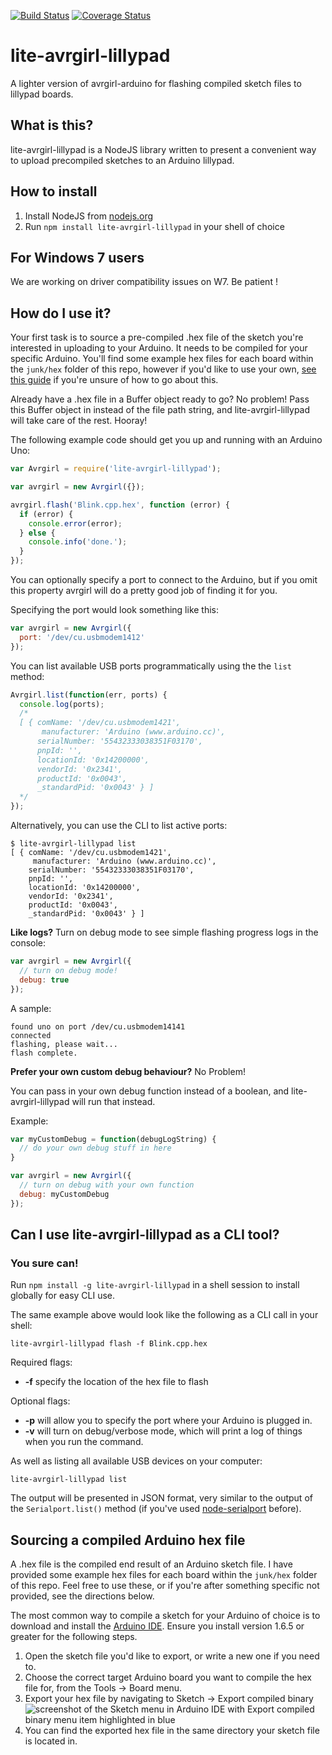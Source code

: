 [![Build Status](https://travis-ci.org/noopkat/lite-avrgirl-lillypad.svg?branch=master)](https://travis-ci.org/noopkat/lite-avrgirl-lillypad) [![Coverage Status](https://coveralls.io/repos/noopkat/lite-avrgirl-lillypad/badge.svg?branch=master&service=github)](https://coveralls.io/github/noopkat/lite-avrgirl-lillypad?branch=master)

# lite-avrgirl-lillypad

A lighter version of avrgirl-arduino for flashing compiled sketch files to lillypad boards.

## What is this?

lite-avrgirl-lillypad is a NodeJS library written to present a convenient way to upload precompiled sketches to an Arduino lillypad.

## How to install

1. Install NodeJS from [nodejs.org](http://nodejs.org)
2. Run `npm install lite-avrgirl-lillypad` in your shell of choice

## For Windows 7 users

We are working on driver compatibility issues on W7. Be patient !

## How do I use it?

Your first task is to source a pre-compiled .hex file of the sketch you're interested in uploading to your Arduino. It needs to be compiled for your specific Arduino. You'll find some example hex files for each board within the `junk/hex` folder of this repo, however if you'd like to use your own, [see this guide](#sourcing-a-compiled-arduino-hex-file) if you're unsure of how to go about this.

Already have a .hex file in a Buffer object ready to go? No problem! Pass this Buffer object in instead of the file path string, and lite-avrgirl-lillypad will take care of the rest. Hooray!

The following example code should get you up and running with an Arduino Uno:

```javascript
var Avrgirl = require('lite-avrgirl-lillypad');

var avrgirl = new Avrgirl({});

avrgirl.flash('Blink.cpp.hex', function (error) {
  if (error) {
    console.error(error);
  } else {
    console.info('done.');
  }
});

```

You can optionally specify a port to connect to the Arduino, but if you omit this property avrgirl will do a pretty good job of finding it for you.

Specifying the port would look something like this:

```javascript
var avrgirl = new Avrgirl({
  port: '/dev/cu.usbmodem1412'
});
```

You can list available USB ports programmatically using the the `list` method:

```javascript
Avrgirl.list(function(err, ports) {
  console.log(ports);
  /*
  [ { comName: '/dev/cu.usbmodem1421',
  	   manufacturer: 'Arduino (www.arduino.cc)',
      serialNumber: '55432333038351F03170',
      pnpId: '',
      locationId: '0x14200000',
      vendorId: '0x2341',
      productId: '0x0043',
      _standardPid: '0x0043' } ]
  */
});
```

Alternatively, you can use the CLI to list active ports:

```
$ lite-avrgirl-lillypad list
[ { comName: '/dev/cu.usbmodem1421',
  	 manufacturer: 'Arduino (www.arduino.cc)',
    serialNumber: '55432333038351F03170',
    pnpId: '',
    locationId: '0x14200000',
    vendorId: '0x2341',
    productId: '0x0043',
    _standardPid: '0x0043' } ]
```

**Like logs?** Turn on debug mode to see simple flashing progress logs in the console:

```javascript
var avrgirl = new Avrgirl({
  // turn on debug mode!
  debug: true
});
```

A sample:

```
found uno on port /dev/cu.usbmodem14141
connected
flashing, please wait...
flash complete.
```

**Prefer your own custom debug behaviour?** No Problem!

You can pass in your own debug function instead of a boolean, and lite-avrgirl-lillypad will run that instead.

Example:

```javascript
var myCustomDebug = function(debugLogString) {
  // do your own debug stuff in here
}

var avrgirl = new Avrgirl({
  // turn on debug with your own function
  debug: myCustomDebug
});
```

## Can I use lite-avrgirl-lillypad as a CLI tool?

### You sure can!

Run `npm install -g lite-avrgirl-lillypad` in a shell session to install globally for easy CLI use.

The same example above would look like the following as a CLI call in your shell:

`lite-avrgirl-lillypad flash -f Blink.cpp.hex`

Required flags:

+ **-f** specify the location of the hex file to flash

Optional flags:

+ **-p** will allow you to specify the port where your Arduino is plugged in.
+ **-v** will turn on debug/verbose mode, which will print a log of things when you run the command.

As well as listing all available USB devices on your computer:

`lite-avrgirl-lillypad list`

The output will be presented in JSON format, very similar to the output of the `Serialport.list()` method (if you've used [node-serialport](https://github.com/voodootikigod/node-serialport) before).

## Sourcing a compiled Arduino hex file

A .hex file is the compiled end result of an Arduino sketch file. I have provided some example hex files for each board within the `junk/hex` folder of this repo. Feel free to use these, or if you're after something specific not provided, see the directions below.

The most common way to compile a sketch for your Arduino of choice is to download and install the [Arduino IDE](https://www.arduino.cc/en/Main/Software). Ensure you install version 1.6.5 or greater for the following steps.

1. Open the sketch file you'd like to export, or write a new one if you need to. 
2. Choose the correct target Arduino board you want to compile the hex file for, from the Tools -> Board menu.
3. Export your hex file by navigating to Sketch -> Export compiled binary
![screenshot of the Sketch menu in Arduino IDE with Export compiled binary menu item highlighted in blue](http://f.cl.ly/items/0r1A082H3U3G0U2z1Z40/export_bin.png)
4. You can find the exported hex file in the same directory your sketch file is located in.